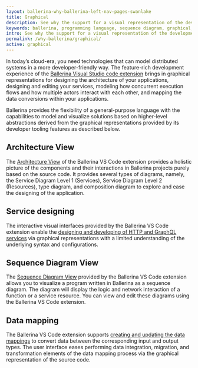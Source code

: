 ```yaml
---
layout: ballerina-why-ballerina-left-nav-pages-swanlake
title: Graphical
description: See why the support for a visual representation of the development experience lays the foundation for designing the syntax and semantics of the Ballerina programming language.
keywords: ballerina, programming language, sequence diagram, graphical, diagram editor, why ballerina
intro: See why the support for a visual representation of the development experience lays the foundation for designing the syntax and semantics of the Ballerina programming language.
permalink: /why-ballerina/graphical/
active: graphical
---
```


In today’s cloud-era, you need technologies that can model distributed systems in a more developer-friendly way. The feature-rich development experience of the [Ballerina Visual Studio code extension](/vscode/) brings in graphical representations for designing the architecture of your applications, designing and editing your services, modeling how concurrent execution flows and how multiple actors interact with each other, and mapping the data conversions within your applications.

Ballerina provides the flexibility of a general-purpose language with the capabilities to model and visualize solutions based on higher-level abstractions derived from the graphical representations provided by its developer tooling features as described below.

## Architecture View

The [Architecture View](https://wso2.com/ballerina/vscode/docs/design-the-application/) of the Ballerina VS Code extension provides a holistic picture of the components and their interactions in Ballerina projects purely based on the source code. It provides several types of diagrams, namely, the Service Diagram Level 1 (Services), Service Diagram Level 2 (Resources), type diagram, and composition diagram to explore and ease the designing of the application.  

## Service designing

The interactive visual interfaces provided by the Ballerina VS Code extension enable the [designing and developing of HTTP and GraphQL services](https://wso2.com/ballerina/vscode/docs/design-the-services/) via graphical representations with a limited understanding of the underlying syntax and configurations.

## Sequence Diagram View

The [Sequence Diagram View](https://wso2.com/ballerina/vscode/docs/implement-the-code/sequence-diagram-view/) provided by the Ballerina VS Code extension allows you to visualize a program written in Ballerina as a sequence diagram. The diagram will display the logic and network interaction of a function or a service resource. You can view and edit these diagrams using the Ballerina VS Code extension.

## Data mapping

The Ballerina VS Code extension supports [creating and updating the data mappings]((https://wso2.com/ballerina/vscode/docs/implement-the-code/data-mapper/)) to convert data between the corresponding input and output types. The user interface eases performing data integration, migration, and transformation elements of the data mapping process via the graphical representation of the source code.
